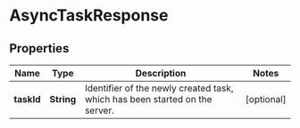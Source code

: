 
# AsyncTaskResponse

## Properties
Name | Type | Description | Notes
------------ | ------------- | ------------- | -------------
**taskId** | **String** | Identifier of the newly created task, which has been started on the server. |  [optional]



